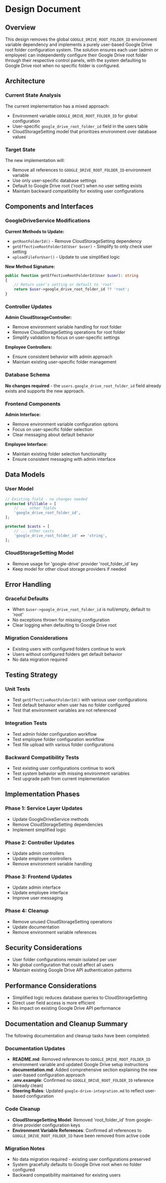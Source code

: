 # Design Document

## Overview

This design removes the global `GOOGLE_DRIVE_ROOT_FOLDER_ID` environment variable dependency and implements a purely user-based Google Drive root folder configuration system. The solution ensures each user (admin or employee) can independently configure their Google Drive root folder through their respective control panels, with the system defaulting to Google Drive root when no specific folder is configured.

## Architecture

### Current State Analysis

The current implementation has a mixed approach:
- Environment variable `GOOGLE_DRIVE_ROOT_FOLDER_ID` for global configuration
- User-specific `google_drive_root_folder_id` field in the users table
- CloudStorageSetting model that prioritizes environment over database values

### Target State

The new implementation will:
- Remove all references to `GOOGLE_DRIVE_ROOT_FOLDER_ID` environment variable
- Use only user-specific database settings
- Default to Google Drive root ('root') when no user setting exists
- Maintain backward compatibility for existing user configurations

## Components and Interfaces

### GoogleDriveService Modifications

**Current Methods to Update:**
- `getRootFolderId()` - Remove CloudStorageSetting dependency
- `getEffectiveRootFolderId(User $user)` - Simplify to only check user setting
- `uploadFileForUser()` - Update to use simplified logic

**New Method Signature:**
```php
public function getEffectiveRootFolderId(User $user): string
{
    // Return user's setting or default to 'root'
    return $user->google_drive_root_folder_id ?? 'root';
}
```

### Controller Updates

**Admin CloudStorageController:**
- Remove environment variable handling for root folder
- Remove CloudStorageSetting operations for root folder
- Simplify validation to focus on user-specific settings

**Employee Controllers:**
- Ensure consistent behavior with admin approach
- Maintain existing user-specific folder management

### Database Schema

**No changes required** - the `users.google_drive_root_folder_id` field already exists and supports the new approach.

### Frontend Components

**Admin Interface:**
- Remove environment variable configuration options
- Focus on user-specific folder selection
- Clear messaging about default behavior

**Employee Interface:**
- Maintain existing folder selection functionality
- Ensure consistent messaging with admin interface

## Data Models

### User Model
```php
// Existing field - no changes needed
protected $fillable = [
    // ... other fields
    'google_drive_root_folder_id',
];

protected $casts = [
    // ... other casts
    'google_drive_root_folder_id' => 'string',
];
```

### CloudStorageSetting Model
- Remove usage for 'google-drive' provider 'root_folder_id' key
- Keep model for other cloud storage providers if needed

## Error Handling

### Graceful Defaults
- When `$user->google_drive_root_folder_id` is null/empty, default to 'root'
- No exceptions thrown for missing configuration
- Clear logging when defaulting to Google Drive root

### Migration Considerations
- Existing users with configured folders continue to work
- Users without configured folders get default behavior
- No data migration required

## Testing Strategy

### Unit Tests
- Test `getEffectiveRootFolderId()` with various user configurations
- Test default behavior when user has no folder configured
- Test that environment variables are not referenced

### Integration Tests
- Test admin folder configuration workflow
- Test employee folder configuration workflow
- Test file upload with various folder configurations

### Backward Compatibility Tests
- Test existing user configurations continue to work
- Test system behavior with missing environment variables
- Test upgrade path from current implementation

## Implementation Phases

### Phase 1: Service Layer Updates
- Update GoogleDriveService methods
- Remove CloudStorageSetting dependencies
- Implement simplified logic

### Phase 2: Controller Updates
- Update admin controllers
- Update employee controllers
- Remove environment variable handling

### Phase 3: Frontend Updates
- Update admin interface
- Update employee interface
- Improve user messaging

### Phase 4: Cleanup
- Remove unused CloudStorageSetting operations
- Update documentation
- Remove environment variable references

## Security Considerations

- User folder configurations remain isolated per user
- No global configuration that could affect all users
- Maintain existing Google Drive API authentication patterns

## Performance Considerations

- Simplified logic reduces database queries to CloudStorageSetting
- Direct user field access is more efficient
- No impact on existing Google Drive API performance

## Documentation and Cleanup Summary

The following documentation and cleanup tasks have been completed:

### Documentation Updates
- **README.md**: Removed references to `GOOGLE_DRIVE_ROOT_FOLDER_ID` environment variable and updated Google Drive setup instructions
- **documentation.md**: Added comprehensive section explaining the new user-based configuration approach
- **.env.example**: Confirmed no `GOOGLE_DRIVE_ROOT_FOLDER_ID` reference (already clean)
- **Steering Rules**: Updated `google-drive-integration.md` to reflect user-based configuration

### Code Cleanup
- **CloudStorageSetting Model**: Removed 'root_folder_id' from google-drive provider configuration keys
- **Environment Variable References**: Confirmed all references to `GOOGLE_DRIVE_ROOT_FOLDER_ID` have been removed from active code

### Migration Notes
- No data migration required - existing user configurations preserved
- System gracefully defaults to Google Drive root when no folder configured
- Backward compatibility maintained for existing users